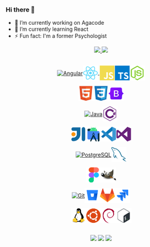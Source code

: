 ### Hi there 👋

* 🔭 I’m currently working on Agacode
* 🌱 I’m currently learning React
* ⚡ Fun fact: I'm a former Psychologist

<div align="center">
  <a href="https://github.com/m4ns0">
  <img height="180em" src="https://github-readme-stats.vercel.app/api?username=m4ns0&show_icons=true&theme=dracula&include_all_commits=true&count_private=true"/>
  <img height="180em" src="https://github-readme-stats.vercel.app/api/top-langs/?username=m4ns0&layout=compact&langs_count=7&theme=dracula"/>
</div>



<div align="center"><br>

  <img align="center" alt="Angular" height="40" width="47" src="https://user-images.githubusercontent.com/46682639/120318037-b5ce5700-c2b5-11eb-9d64-57629c7ee0f8.png"><img align="center" alt="React" height="40" width="40" src="https://raw.githubusercontent.com/devicons/devicon/master/icons/react/react-original.svg">   <img align="center" alt="Js" height="40" width="40" src="https://raw.githubusercontent.com/devicons/devicon/master/icons/javascript/javascript-plain.svg"><img align="center" alt="Ts" height="40" width="40" src="https://raw.githubusercontent.com/devicons/devicon/master/icons/typescript/typescript-plain.svg"><img align="center" alt="NodeJs" height="40" width="40" src="https://github.com/devicons/devicon/blob/master/icons/nodejs/nodejs-original.svg">
  
  <img align="center" alt="HTML" height="40" width="40" src="https://raw.githubusercontent.com/devicons/devicon/master/icons/html5/html5-original.svg"><img align="center" alt="CSS" height="40" width="40" src="https://raw.githubusercontent.com/devicons/devicon/master/icons/css3/css3-original.svg"><img align="center" alt="Bootstrap" height="40" width="40" src="https://github.com/devicons/devicon/blob/master/icons/bootstrap/bootstrap-original.svg">
  
  <img align="center" alt="Java" height="40" width="40" src="https://user-images.githubusercontent.com/46682639/120317610-3cceff80-c2b5-11eb-89b3-7ed434461e1f.png"><img align="center" alt="Csharp" height="40" width="40" src="https://github.com/devicons/devicon/blob/master/icons/csharp/csharp-line.svg">
  
  <img align="center" alt="InteliJ" height="40" width="40" src="https://github.com/devicons/devicon/blob/master/icons/intellij/intellij-original.svg"><img align="center" alt="AndroidStudio" height="40" width="40" src="https://github.com/devicons/devicon/blob/master/icons/androidstudio/androidstudio-original.svg"><img align="center" alt="VSCode" height="40" width="40" src="https://github.com/devicons/devicon/blob/master/icons/vscode/vscode-original.svg"><img align="center" alt="VisualStudio" height="40" width="40" src="https://github.com/devicons/devicon/blob/master/icons/visualstudio/visualstudio-plain.svg"> 
  
  <img align="center" alt="PostgreSQL" height="40" width="40" src="https://user-images.githubusercontent.com/46682639/120318367-26757380-c2b6-11eb-8ee8-7b27920da71a.png"><img align="center" alt="MySql" height="40" width="40" src="https://github.com/devicons/devicon/blob/master/icons/mysql/mysql-original.svg">
  
  <img align="center" alt="Figma" height="40" width="40" src="https://github.com/devicons/devicon/blob/master/icons/figma/figma-original.svg"><img align="center" alt="Gimp" height="40" width="40" src="https://github.com/devicons/devicon/blob/master/icons/gimp/gimp-original.svg">
  
  <img align="center" alt="Git" height="40" width="40" src="https://user-images.githubusercontent.com/46682639/120317833-80c20480-c2b5-11eb-9144-92c246da14f6.png"><img align="center" alt="Bitbucket" height="40" width="40" src="https://github.com/devicons/devicon/blob/master/icons/bitbucket/bitbucket-original.svg"><img align="center" alt="GitLab" height="40" width="40" src="https://github.com/devicons/devicon/blob/master/icons/gitlab/gitlab-original.svg"><img align="center" alt="Jira" height="40" width="40" src="https://github.com/devicons/devicon/blob/master/icons/jira/jira-original.svg">
  
  <img align="center" alt="Linux" height="40" width="40" src="https://github.com/devicons/devicon/blob/master/icons/linux/linux-original.svg"><img align="center" alt="Ubuntu" height="40" width="40" src="https://github.com/devicons/devicon/blob/master/icons/ubuntu/ubuntu-plain.svg"><img align="center" alt="Debian" height="40" width="40" src="https://github.com/devicons/devicon/blob/master/icons/debian/debian-original.svg"><img align="center" alt="Bash" height="40" width="40" src="https://github.com/devicons/devicon/blob/master/icons/bash/bash-original.svg"> 

</div>

<div align="center"><br>
  <a href="https://instagram.com/m4ns0" target="_blank">
  <img src="https://img.shields.io/badge/-Instagram-%23E4405F?style=for-the-badge&logo=instagram&logoColor=white" target="_blank"></a>

  <a href = "mailto:mrbrunomanso@gmail.com">
  <img src="https://img.shields.io/badge/-Gmail-%23333?style=for-the-badge&logo=gmail&logoColor=white" target="_blank"></a>

  <a href="https://www.linkedin.com/in/m4ns0/" target="_blank">
  <img src="https://img.shields.io/badge/-LinkedIn-%230077B5?style=for-the-badge&logo=linkedin&logoColor=white" target="_blank"></a> 
</div>
